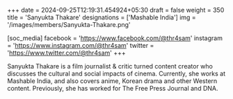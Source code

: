 +++
date = 2024-09-25T12:19:31.454924+05:30
draft = false
weight = 350
title = 'Sanyukta Thakare'
designations = ['Mashable India']
img = '/images/members/Sanyukta-Thakare.png'

[soc_media]
facebook = 'https://www.facebook.com/@thr4sam'
instagram = 'https://www.instagram.com/@thr4sam'
twitter = 'https://www.twitter.com/@thr4sam'
+++

Sanyukta Thakare is a film journalist & critic turned content creator who discusses the cultural and social impacts of cinema. Currently, she works at Mashable India, and also covers anime, Korean drama and other Western content. Previously, she has worked for The Free Press Journal and DNA.
